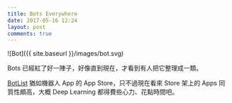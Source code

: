 ```yaml
---
title: Bots Everywhere
date: 2017-05-16 12:24
layout: post
comments: true
---
```

![Bot]({{ site.baseurl }}/images/bot.svg)

Bots 已經紅了好一陣子，好像直到現在，才看到有人把它整理成一類。

[BotList](https://botlist.co/ "BotList • Connecting Humans to Bots") 猶如機器人 App 的 App Store，只不過現在看來 Store 架上的 Apps 同質性頗高，大概 Deep Learning 都得費些心力、花點時間吧。